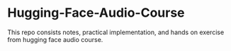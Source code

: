 # Hugging-Face-Audio-Course
This repo consists notes, practical implementation, and hands on exercise from hugging face audio course.
